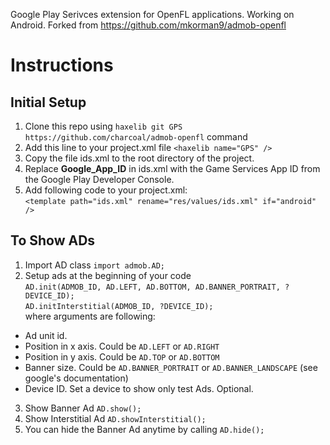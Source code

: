 Google Play Serivces extension for OpenFL applications. 
Working on Android.
Forked from https://github.com/mkorman9/admob-openfl

Instructions
==============

Initial Setup
--------------
1. Clone this repo using ```haxelib git GPS https://github.com/charcoal/admob-openfl``` command   
2. Add this line to your project.xml file ```<haxelib name="GPS" /> ```   
3. Copy the file ids.xml to the root directory of the project.   
4. Replace **Google_App_ID** in ids.xml with the Game Services App ID from the Google Play Developer Console.   
5. Add following code to your project.xml:   
```<template path="ids.xml" rename="res/values/ids.xml" if="android" />```   

To Show ADs
--------------
1. Import AD class ```import admob.AD; ```   
2. Setup ads at the beginning of your code   
```AD.init(ADMOB_ID, AD.LEFT, AD.BOTTOM, AD.BANNER_PORTRAIT, ?DEVICE_ID);```   
```AD.initInterstitial(ADMOB_ID, ?DEVICE_ID);```   
where arguments are following:   
  - Ad unit id.   
  - Position in x axis. Could be ```AD.LEFT``` or ```AD.RIGHT```   
  - Position in y axis. Could be ```AD.TOP``` or ```AD.BOTTOM```   
  - Banner size. Could be ```AD.BANNER_PORTRAIT``` or ```AD.BANNER_LANDSCAPE``` (see google's documentation)   
  - Device ID. Set a device to show only test Ads. Optional.   
3. Show Banner Ad ```AD.show();```   
4. Show Interstitial Ad ```AD.showInterstitial();```   
5. You can hide the Banner Ad anytime by calling ```AD.hide();```
